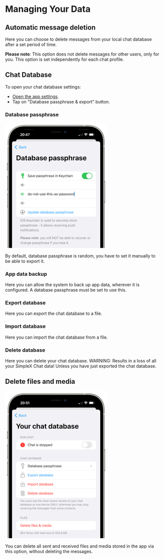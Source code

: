 # Managing Your Data

## Automatic message deletion

Here you can choose to delete messages from your local chat database after a set period of time.

**Please note**: This option does not delete messages for other users, only for you. This option is set independently for each chat profile.

## Chat Database

To open your chat database settings:

- [Open the app settings](./app-settings.md#opening-the-app-settings).
- Tap on "Database passphrase & export" button.

### Database passphrase

<img src="../../blog/images/20220928-passphrase.png" width="330">

By default, database passphrase is random, you have to set it manually to be able to export it.

### App data backup

Here you can allow the system to back up app data, wherever it is configured. A database passphrase must be set to use this.

### Export database

Here you can export the chat database to a file.

### Import database

Here you can import the chat database from a file.

### Delete database

Here you can delete your chat database. WARNING: Results in a loss of all your SimpleX Chat data! Unless you have just exported the chat database.

## Delete files and media

<img src="../../blog/images/20220928-files-media.png" width="330">

You can delete all sent and received files and media stored in the app via this option, without deleting the messages.

